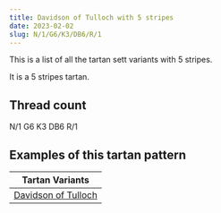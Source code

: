 ```yaml
---
title: Davidson of Tulloch with 5 stripes
date: 2023-02-02
slug: N/1/G6/K3/DB6/R/1
---
```

This is a list of all the tartan sett variants with 5 stripes.

It is a 5 stripes tartan.


## Thread count
N/1 G6 K3 DB6 R/1

## Examples of this tartan pattern

| Tartan Variants |
|---------------|
| [Davidson of Tulloch](/variants/n/1/g6/k3/db6/r/1-db00004c-g004c00-k000000-nd0d0d0-rc80000)||
